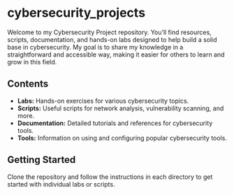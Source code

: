 # cybersecurity_projects

Welcome to my Cybersecurity Project repository. 
You’ll find resources, scripts, documentation, and hands-on labs designed to help build a solid base in cybersecurity. My goal is to share my knowledge in a straightforward and accessible way, making it easier for others to learn and grow in this field.


## Contents
- **Labs:** Hands-on exercises for various cybersecurity topics.
- **Scripts:** Useful scripts for network analysis, vulnerability scanning, and more.
- **Documentation:** Detailed tutorials and references for cybersecurity tools.
- **Tools:** Information on using and configuring popular cybersecurity tools.


## Getting Started
Clone the repository and follow the instructions in each directory to get started with individual labs or scripts.
